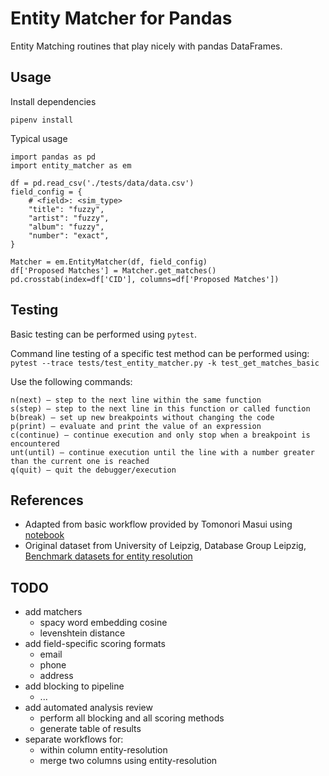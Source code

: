 # Entity Matcher for Pandas

Entity Matching routines that play nicely with pandas DataFrames.


## Usage

Install dependencies

```
pipenv install
```

Typical usage

```
import pandas as pd
import entity_matcher as em

df = pd.read_csv('./tests/data/data.csv')
field_config = {
    # <field>: <sim_type>
    "title": "fuzzy",
    "artist": "fuzzy",
    "album": "fuzzy",
    "number": "exact",
}

Matcher = em.EntityMatcher(df, field_config)
df['Proposed Matches'] = Matcher.get_matches()
pd.crosstab(index=df['CID'], columns=df['Proposed Matches'])
```


## Testing

Basic testing can be performed using `pytest`.

Command line testing of a specific test method can be performed using: `pytest --trace tests/test_entity_matcher.py -k test_get_matches_basic`

Use the following commands:

    n(next) – step to the next line within the same function
    s(step) – step to the next line in this function or called function
    b(break) – set up new breakpoints without changing the code
    p(print) – evaluate and print the value of an expression
    c(continue) – continue execution and only stop when a breakpoint is encountered
    unt(until) – continue execution until the line with a number greater than the current one is reached
    q(quit) – quit the debugger/execution


## References

* Adapted from basic workflow provided by Tomonori Masui using [notebook](https://github.com/tomonori-masui/entity-resolution/blob/main/entity_resolution_implementations.ipynb)
* Original dataset from University of Leipzig, Database Group Leipzig, [Benchmark datasets for entity resolution](https://dbs.uni-leipzig.de/research/projects/object_matching/benchmark_datasets_for_entity_resolution)


## TODO

* add matchers
  - spacy word embedding cosine
  - levenshtein distance
* add field-specific scoring formats
  - email
  - phone
  - address
* add blocking to pipeline
  - ...
* add automated analysis review
  - perform all blocking and all scoring methods
  - generate table of results
* separate workflows for: 
  - within column entity-resolution
  - merge two columns using entity-resolution